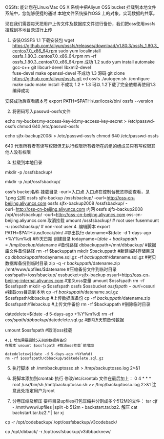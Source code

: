 OSSfs:
能让您在Linux/Mac OS X 系统中把Aliyun OSS bucket 挂载到本地文件系统中，您能够便捷的通过
本地文件系统操作OSS 上的对象，实现数据的共享。

现在我们需要每天把用户上传文件及数据库文件进行备份，我们把oss使用ossfs挂载到本地目录进行上传

1. 安装OSSFS
    1.1 下载安装包
    wget https://github.com/aliyun/ossfs/releases/download/v1.80.3/ossfs_1.80.3_centos7.0_x86_64.rpm
    sudo yum localinstall ossfs_1.80.3_centos7.0_x86_64.rpm
    rm -rf ossfs_1.80.3_centos7.0_x86_64.rpm
    成功
    1.2 sudo yum install automake gcc-c++ git libcurl-devel libxml2-devel \
    fuse-devel make openssl-devel
    不成功
    1.3 源码
    git clone https://github.com/aliyun/ossfs.git
    cd ossfs
    ./autogen.sh
    ./configure
    make
    sudo make install
    不成功
    1.2 + 1.3
    可以 1.2下载了完全依赖再使用1.3编译成功

安装成功后查看版本号
export PATH=$PATH:/usr/locak/bin/
ossfs --version

2. 将密码写入passwd-ossfs文件

echo my-bucket:my-access-key-id:my-access-key-secret > /etc/passwd-ossfs
chmod 640 /etc/passwd-ossfs

echo sjfx-backup2008: > /etc/passwd-ossfs
chmod 640 /etc/passwd-ossfs

640 代表所有者有读写权限但无执行权限所有者所在的组的组成员只有写权限其他人没有权限

3. 挂载到本地目录

mkdir -p /ossfsbackup/

mkdir -p /opt/ossfsbackup/

ossfs bucket名称 挂载目录 -ourl=入口点
入口点在控制台概览界面查看，见 1.png
公网
ossfs sjfx-backup /ossfsbackup/ -ourl=http://oss-cn-beijing.aliyuncs.com
ossfs sjfx-backup2008 /ossfsbackup/ -ourl=http://oss-cn-beijing.aliyuncs.com
内网
ossfs sjfx-backup2008 /opt/ossfsbackup/ -ourl=http://oss-cn-beijing.aliyuncs.com
oss-cn-beijing.aliyuncs.com
取消挂载
umount /ossfsbackup/ # root user
fusermount -u /ossfsbackup/ # non-root user 
4. 编辑脚本
export PATH=$PATH:/usr/locak/bin/ #导出执行
datename=$(date -d 1-days-ago +%Y%m%d) #昨天日期 创建目录
todayname=$(date +%Y%m%d) #今天日期 db目录
backuppath=/tmp/backup/$datename #备份路径
dbbackuppath=/mnt/dbbackup/ #数据库文件备份路径
rm -rf $backuppath 
mkdir $backuppath #新建临时存储目录
cp $dbbackuppath$todayname.sql.gz -rf $backuppath/$datename.sql.gz #拷贝数据库备份到临时目录
zip -q -r $backuppath/$datename.zip /mnt/www/upfiles/$datename  #压缩备份文件到临时目录
ossfspath=/ossfsbackup/
ossbucket=sjfx-backup
ossurl=http://oss-cn-beijing-internal.aliyuncs.com #定义oss变量
umount $ossfspath 
rm -rf $ossfspath
mkdir -p $ossfspath
ossfs $ossbucket $ossfspath -ourl=$ossurl #挂载oss目录到本地
cp -rf $backuppath/$datename.sql.gz $ossfspath/dbbackup #上传数据库备份
cp -rf $backuppath/$datename.zip $ossfspath/filebackup #上传文件备份
rm -rf $backuppath #删除临时目录

datedelete=$(date -d 5-days-ago +%Y%m%d)
rm -rf $ossfspath/dbbackup/$datedelete.sql.gz #删除5天前备份数据

umount $ossfspath #取消oss挂载

    4.1 增加需要删除5天前的数据库备份
    在脚本`umount $ossfspath #取消oss挂载`前增加
    
    datedelete=$(date -d 5-days-ago +%Y%m%d)
    rm -rf $ossfspath/dbbackup/$datedelete.sql.gz

5. 执行脚本
sh /mnt/backuptosso.sh > /tmp/backuptosso.log 2>&1

6. 将脚本添加到crontab 执行
    修改/etc/crontab 文件在最后加上：
    0 4 * * * root  /usr/bin/sh /mnt/backuptosso.sh >> /tmp/backuptosso.log 2>&1
    注意此处指定用户为root

7. 分卷压缩及解压
要将目录upfiles打包压缩并分割成多个512M的文件：
tar cjf - /mnt/www/upfiles |split -b 512m - backstart.tar.bz2.
解压
cat backstart.tar.bz2.* | tar xj


cp -r /opt/codebackup/ /opt/ossfsbackup/v3codeback/

cp /opt/dbback/ -r /opt/ossfsbackup/v3dbbacknew/
